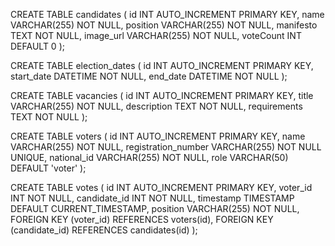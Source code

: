 CREATE TABLE candidates (
    id INT AUTO_INCREMENT PRIMARY KEY,
    name VARCHAR(255) NOT NULL,
    position VARCHAR(255) NOT NULL,
    manifesto TEXT NOT NULL,
    image_url VARCHAR(255) NOT NULL,
    voteCount INT DEFAULT 0
);

CREATE TABLE election_dates (
    id INT AUTO_INCREMENT PRIMARY KEY,
    start_date DATETIME NOT NULL,
    end_date DATETIME NOT NULL
);

CREATE TABLE vacancies (
    id INT AUTO_INCREMENT PRIMARY KEY,
    title VARCHAR(255) NOT NULL,
    description TEXT NOT NULL,
    requirements TEXT NOT NULL
);

CREATE TABLE voters (
    id INT AUTO_INCREMENT PRIMARY KEY,
    name VARCHAR(255) NOT NULL,
    registration_number VARCHAR(255) NOT NULL UNIQUE,
    national_id VARCHAR(255) NOT NULL,
    role VARCHAR(50) DEFAULT 'voter'
);

CREATE TABLE votes (
    id INT AUTO_INCREMENT PRIMARY KEY,
    voter_id INT NOT NULL,
    candidate_id INT NOT NULL,
    timestamp TIMESTAMP DEFAULT CURRENT_TIMESTAMP,
    position VARCHAR(255) NOT NULL,
    FOREIGN KEY (voter_id) REFERENCES voters(id),
    FOREIGN KEY (candidate_id) REFERENCES candidates(id)
);
